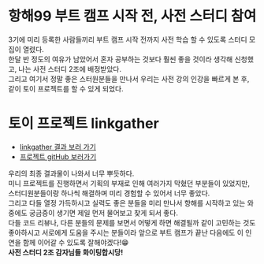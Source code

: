 # 항해99 부트 캠프 시작 전, 사전 스터디 참여

3기에 미리 등록한 사람들끼리 부트 캠프 시작 전까지 사전 학습 할 수 있도록 스터디 모집이 열렸다.<br />
한달 반 정도의 여유가 남았어서 혼자 공부하는 것보다 훨씬 좋을 것이라 생각해 신청했고, 나는 사전 스터디 2조에 배정받았다.<br />
그리고 여기서 정말 좋은 스터원분들을 만나서 우리는 사전 강의 인강을 빠르게 본 후, 같이 토이 프로젝트를 할 수 있게 되었다.<br />

# 토이 프로젝트 linkgather

- <a href="http://linkgather.shop" target="_blank"> linkgather 결과 보러 가기</a>
- <a href="https://github.com/dam-lee/Hanghae99-Team2-Toy-project1" target="_blank">프로젝트 gitHub 보러가기</a>

우리의 최종 결과물이 나와서 너무 뿌듯하다.<br />
미니 프로젝트를 진행하면서 기획의 부재로 인해 여러가지 막혔던 부분들이 있었지만, 스터디원분들이랑 하나씩 해결하며 미리 경험할 수 있어서 너무 좋았다.<br />
그리고 다들 열정 가득하시고 실력도 좋은 분들을 미리 만나서 항해를 시작하고 있는 와중에도 궁금증이 생기면 제일 먼저 물어보고 찾게 되서 좋다.<br />
다들 코드 리뷰나, 다른 분들의 문제를 보면서 어떻게 하면 해결될까 같이 고민하는 것도 좋아하시고 서로에게 도움을 주시는 분들이라 앞으로 부트 캠프가 끝난 다음에도 이 인연을 함께 이어갈 수 있도록 잘해야겠다!😁<br />
**사전 스터디 2조 감자님들 화이팅합시당!**
